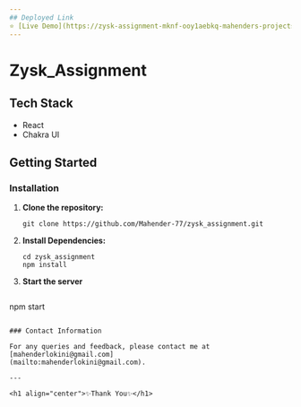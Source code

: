 ```yaml
---
## Deployed Link
⭐ [Live Demo](https://zysk-assignment-mknf-ooy1aebkq-mahenders-projects-a43f2466.vercel.app/)
---
```


# Zysk_Assignment


## Tech Stack

- React
- Chakra UI


## Getting Started

### Installation

1. **Clone the repository:**

   ```shell
   git clone https://github.com/Mahender-77/zysk_assignment.git

   ```

2. **Install Dependencies:**

   ```shell
   cd zysk_assignment
   npm install
   
   ```

3. **Start the server**

   ```shell
  npm start 
   ```

### Contact Information

For any queries and feedback, please contact me at [mahenderlokini@gmail.com]
(mailto:mahenderlokini@gmail.com).

---

<h1 align="center">✨Thank You✨</h1>